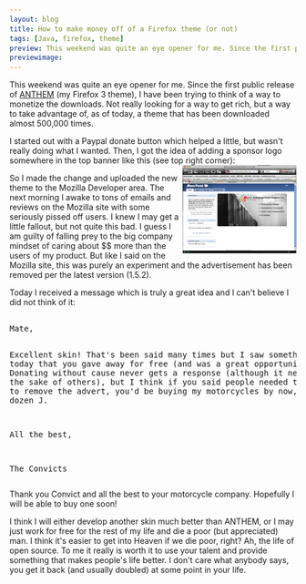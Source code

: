 ```yaml
---
layout: blog
title: How to make money off of a Firefox theme (or not)
tags: [Java, firefox, theme]
preview: This weekend was quite an eye opener for me. Since the first public release of...
previewimage:
---
```


<p>This weekend was quite an eye opener for me. Since the first public release of <a href="https://addons.mozilla.org/en-US/firefox/addon/9627/">ANTHEM</a> (my Firefox 3 theme), I have been trying to think of a way to monetize the downloads. Not really looking for a way to get rich, but a way to take advantage of, as of today, a theme that has been downloaded almost 500,000 times.</p> 
<p>I started out with a Paypal donate button which helped a little, but wasn't really doing what I wanted. Then, I got the idea of adding a sponsor logo somewhere in the top banner like this (see top right corner):<a href="/images/jroller/anthem-sponsor-large.png"><img src="/images/jroller/anthem-sponsor-small.png" alt="" align="right"/></a></p> 
<p>So I made the change and uploaded the new theme to the Mozilla Developer area. The next morning I awake to tons of emails and reviews on the Mozilla site with some seriously pissed off users. I knew I may get a little fallout, but not quite this bad. I guess I am guilty of falling prey to the big company mindset of caring about $$ more than the users of my product. But like I said on the Mozilla site, this was purely an experiment and the advertisement has been removed per the latest version (1.5.2).</p> 
<p>Today I received a message which is truly a great idea and I can't believe I did not think of it: 
<quote><pre> 
Mate, 

Excellent skin! That's been said many times but I saw something new 
today that you gave away for free (and was a great opportunity!) 
Donating without cause never gets a response (although it needs to 
for the sake of others), but I think if you said people needed to
donate 50c to remove the advert, you'd be buying my motorcycles by 
now, and by the dozen J. 

All the best, 

The Convicts 
</pre></quote> 
Thank you Convict and all the best to your motorcycle company. Hopefully I will be able to buy one soon!</p> 

<p>I think I will either develop another skin much better than ANTHEM, or I may just work for free for the rest of my life and die a poor (but appreciated) man. I think it's easier to get into Heaven if we die poor, right? Ah, the life of open source. To me it really is worth it to use your talent and provide something that makes people's life better. I don't care what anybody says, you get it back (and usually doubled) at some point in your life.</p>

